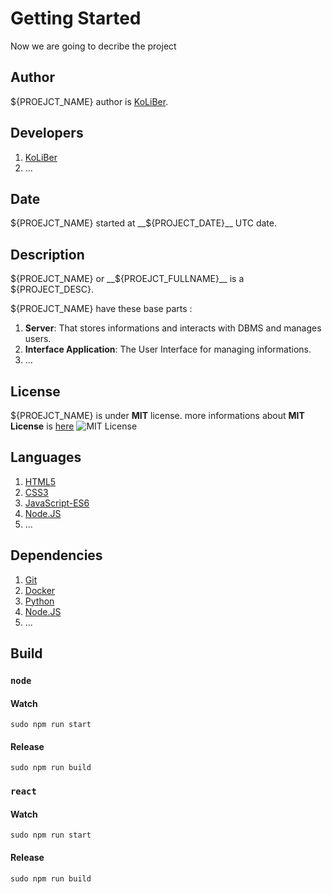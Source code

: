 # Getting Started

Now we are going to decribe the project

## Author

${PROEJCT_NAME} author is [KoLiBer](mailto://koliberr136a1@gmail.com).

## Developers

1. [KoLiBer](mailto://koliberr136a1@gmail.com)
2. ...

## Date

${PROEJCT_NAME} started at __${PROJECT_DATE}__ UTC date.

## Description

${PROEJCT_NAME} or __${PROEJCT_FULLNAME}__ is a ${PROJECT_DESC}.

${PROEJCT_NAME} have these base parts :

1. __Server__: That stores informations and interacts with DBMS and manages users.
2. __Interface Application__: The User Interface for managing informations.
3. ...

## License

${PROEJCT_NAME} is under __MIT__ license. more informations about __MIT License__ is [here](LICENSE.md)
![MIT License](https://pre00.deviantart.net/4938/th/pre/f/2016/070/3/b/mit_license_logo_by_excaliburzero-d9ur2lg.png)

## Languages

1. [HTML5](#html5)
2. [CSS3](#css3)
3. [JavaScript-ES6](#es6)
4. [Node.JS](#nodejs)
5. ...

## Dependencies

1. [Git](#git)
2. [Docker](#docker)
3. [Python](#python)
4. [Node.JS](#nodejs)
5. ...

## Build

### `node`

#### Watch

`sudo npm run start`

#### Release

`sudo npm run build`

### `react`

#### Watch

`sudo npm run start`

#### Release

`sudo npm run build`